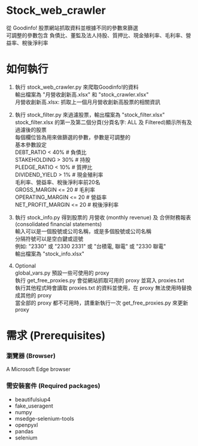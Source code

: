 # Stock_web_crawler
從 Goodinfo! 股票網站抓取資料並根據不同的參數來篩選  
可調整的參數包含 負債比、董監及法人持股、質押比、現金殖利率、毛利率、營益率、稅後淨利率

# 如何執行  
1. 執行 stock_web_crawler.py 來爬取Goodinfo!的資料  
輸出檔案為 "月營收創新高.xlsx" 和 "stock_crawler.xlsx"  
月營收創新高.xlsx: 抓取上一個月月營收創新高股票的相關資訊  

2. 執行 stock_filter.py 來過濾股票，輸出檔案為 "stock_filter.xlsx"  
stock_filter.xlsx 的第一及第二個分頁(分頁名字: ALL 及 Filtered)顯示所有及過濾後的股票  
每個欄位皆為用來做篩選的參數，參數是可調整的  
基本參數設定  
DEBT_RATIO < 40%        # 負債比  
STAKEHOLDING > 30%      # 持股  
PLEDGE_RATIO < 10%      # 質押比  
DIVIDEND_YIELD > 1%     # 現金殖利率  
毛利率、營益率、稅後淨利率前20名  
GROSS_MARGIN <= 20      # 毛利率  
OPERATING_MARGIN <= 20  # 營益率  
NET_PROFIT_MARGIN <= 20 # 稅後淨利率  

3. 執行 stock_info.py 得到股票的 月營收 (monthly revenue) 及 合併財務報表 (consolidated financial statements)  
輸入可以是一個股號或公司名稱，或是多個股號或公司名稱  
分隔符號可以是空白鍵或逗號  
例如: "2330" 或 "2330 2331" 或 "台積電, 聯電" 或 "2330 聯電"  
輸出檔案為 "stock_info.xlsx"  

4. Optional  
global_vars.py 預設一些可使用的 proxy  
執行 get_free_proxies.py 會從網站抓取可用的 proxy 並寫入 proxies.txt  
執行其他程式時會讀取 proxies.txt 的資料並使用，在 proxy 無法使用時替換成其他的 proxy  
當全部的 proxy 都不可用時，請重新執行一次 get_free_proxies.py 來更新 proxy

# 需求 (Prerequisites)
### 瀏覽器 (Browser)
A Microsoft Edge browser  

### 需安裝套件 (Required packages)
* beautifulsiup4  
* fake_useragent  
* numpy  
* msedge-selenium-tools  
* openpyxl  
* pandas  
* selenium  
